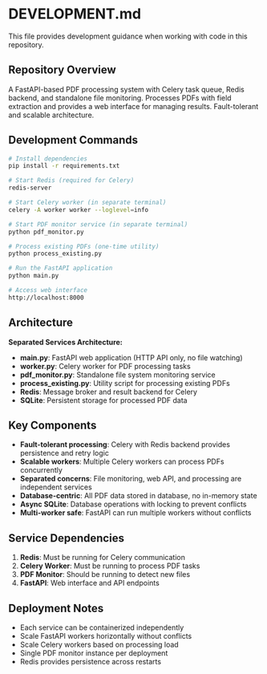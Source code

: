 # DEVELOPMENT.md

This file provides development guidance when working with code in this repository.

## Repository Overview

A FastAPI-based PDF processing system with Celery task queue, Redis backend, and standalone file monitoring. Processes PDFs with field extraction and provides a web interface for managing results. Fault-tolerant and scalable architecture.

## Development Commands

```bash
# Install dependencies
pip install -r requirements.txt

# Start Redis (required for Celery)
redis-server

# Start Celery worker (in separate terminal)
celery -A worker worker --loglevel=info

# Start PDF monitor service (in separate terminal)
python pdf_monitor.py

# Process existing PDFs (one-time utility)
python process_existing.py

# Run the FastAPI application
python main.py

# Access web interface
http://localhost:8000
```

## Architecture

**Separated Services Architecture:**
- **main.py**: FastAPI web application (HTTP API only, no file watching)
- **worker.py**: Celery worker for PDF processing tasks
- **pdf_monitor.py**: Standalone file system monitoring service
- **process_existing.py**: Utility script for processing existing PDFs
- **Redis**: Message broker and result backend for Celery
- **SQLite**: Persistent storage for processed PDF data

## Key Components

- **Fault-tolerant processing**: Celery with Redis backend provides persistence and retry logic
- **Scalable workers**: Multiple Celery workers can process PDFs concurrently
- **Separated concerns**: File monitoring, web API, and processing are independent services
- **Database-centric**: All PDF data stored in database, no in-memory state
- **Async SQLite**: Database operations with locking to prevent conflicts
- **Multi-worker safe**: FastAPI can run multiple workers without conflicts

## Service Dependencies

1. **Redis**: Must be running for Celery communication
2. **Celery Worker**: Must be running to process PDF tasks
3. **PDF Monitor**: Should be running to detect new files
4. **FastAPI**: Web interface and API endpoints

## Deployment Notes

- Each service can be containerized independently
- Scale FastAPI workers horizontally without conflicts
- Scale Celery workers based on processing load
- Single PDF monitor instance per deployment
- Redis provides persistence across restarts